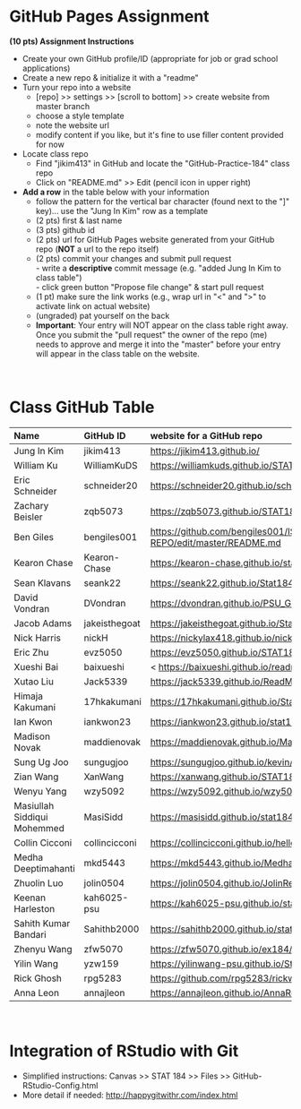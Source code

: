  
# GitHub Pages Assignment

**(10 pts) Assignment Instructions**

- Create your own GitHub profile/ID (appropriate for job or grad school applications)  
- Create a new repo & initialize it with a "readme"   
- Turn your repo into a website  
    - [repo] >> settings >> [scroll to bottom] >> create website from master branch  
    - choose a style template 
    - note the website url  
    - modify content if you like, but it's fine to use filler content provided for now  
- Locate class repo
    - Find "jikim413" in GitHub and locate the "GitHub-Practice-184" class repo
    - Click on "README.md" >> Edit (pencil icon in upper right)
- **Add a row** in the table below with your information 
    - follow the pattern for the vertical bar character (found next to the "]" key)... use the "Jung In Kim" row as a template
    - (2 pts) first & last name  
    - (3 pts) github id  
    - (2 pts) url for GitHub Pages website generated from your GitHub repo (**NOT** a url to the repo itself)
    - (2 pts) commit your changes and submit pull request   
            - write a **descriptive** commit message (e.g. "added Jung In Kim to class table")  
            - click green button "Propose file change" & start pull request  
    - (1 pt) make sure the link works (e.g., wrap url in "<" and ">" to activate link on actual website)  
    - (ungraded) pat yourself on the back
    - **Important**: Your entry will NOT appear on the class table right away.  Once you submit the "pull request" the owner of the repo (me) needs to approve and merge it into the "master" before your entry will appear in the class table on the website. 

<br>

# Class GitHub Table 

|Name                     |GitHub ID             |website for a GitHub repo                                |  
|:------------------------|:---------------------|:--------------------------------------------------------|  
| Jung In Kim | jikim413 | <https://jikim413.github.io/> |  
| William Ku  | WilliamKuDS | <https://williamkuds.github.io/STAT184_Assignment1/> |
| Eric Schneider | schneider20 | https://schneider20.github.io/schneider/ |
| Zachary Beisler | zqb5073 | <https://zqb5073.github.io/STAT184_Assignment1//> |
| Ben Giles   | bengiles001 | <https://github.com/bengiles001/IST-184-REPO/edit/master/README.md>
|Kearon Chase |Kearon-Chase | <https://kearon-chase.github.io/stat184/>
| Sean Klavans | seank22 | <https://seank22.github.io/Stat184Sean/> |
| David Vondran | DVondran | <https://dvondran.github.io/PSU_GitHub/> |
| Jacob Adams | jakeisthegoat | <https://jakeisthegoat.github.io/Stat184/> |
| Nick Harris |  nickH      |    https://nickylax418.github.io/nickH/|
| Eric Zhu    | evz5050  | <https://evz5050.github.io/STAT184/> |
| Xueshi Bai | baixueshi | < https://baixueshi.github.io/readme/.> |
| Xutao Liu   | Jack5339    | <https://jack5339.github.io/ReadMe/> |  
| Himaja Kakumani | 17hkakumani | <https://17hkakumani.github.io/Stat184/> |
| Ian Kwon    | iankwon23 | <https://iankwon23.github.io/stat184/> |
| Madison Novak | maddienovak | <https://maddienovak.github.io/MaddieNovakREADME/> |  
| Sung Ug Joo  | sungugjoo | https://sungugjoo.github.io/kevin/ |
| Zian Wang  | XanWang | <https://xanwang.github.io/STAT184XAN/> |
| Wenyu Yang  | wzy5092 | <https://wzy5092.github.io/wzy5092/> |
| Masiullah Siddiqui Mohemmed | MasiSidd | https://masisidd.github.io/stat184intro/.
| Collin Cicconi | collincicconi |  https://collincicconi.github.io/hello-world/ |
| Medha Deeptimahanti | mkd5443 | https://mkd5443.github.io/Medha_Deeptimahanti/ |
| Zhuolin Luo | jolin0504 | <https://jolin0504.github.io/JolinRepo1/> |
|Keenan Harleston |kah6025-psu|<https://kah6025-psu.github.io/stat184/>|
| Sahith Kumar Bandari   | Sahithb2000 | https://sahithb2000.github.io/stat184/ |
|Zhenyu Wang| zfw5070 | https://zfw5070.github.io/ex184/ |
|Yilin Wang| yzw159 | https://yilinwang-psu.github.io/Stat-184/ |
|Rick Ghosh| rpg5283 | https://github.com/rpg5283/rickwashere |
| Anna Leon   | annajleon   | <https://annajleon.github.io/AnnaRepo1/> |
<br>

# Integration of RStudio with Git

- Simplified instructions: Canvas >> STAT 184 >> Files >> GitHub-RStudio-Config.html  
- More detail if needed: <http://happygitwithr.com/index.html>


